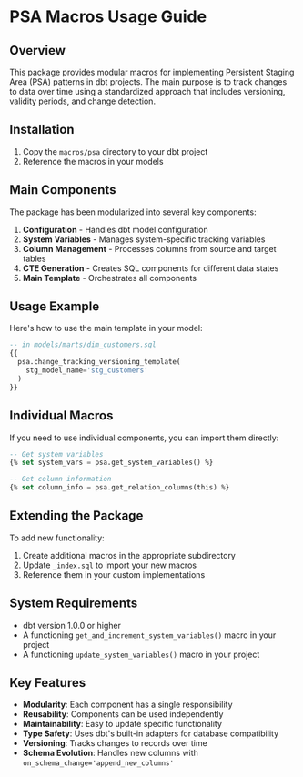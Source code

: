 # PSA Macros Usage Guide

## Overview

This package provides modular macros for implementing Persistent Staging Area (PSA) patterns in dbt projects. The main purpose is to track changes to data over time using a standardized approach that includes versioning, validity periods, and change detection.

## Installation

1. Copy the `macros/psa` directory to your dbt project
2. Reference the macros in your models

## Main Components

The package has been modularized into several key components:

1. **Configuration** - Handles dbt model configuration
2. **System Variables** - Manages system-specific tracking variables
3. **Column Management** - Processes columns from source and target tables
4. **CTE Generation** - Creates SQL components for different data states
5. **Main Template** - Orchestrates all components

## Usage Example

Here's how to use the main template in your model:

```sql
-- in models/marts/dim_customers.sql
{{
  psa.change_tracking_versioning_template(
    stg_model_name='stg_customers'
  )
}}
```

## Individual Macros

If you need to use individual components, you can import them directly:

```sql
-- Get system variables
{% set system_vars = psa.get_system_variables() %}

-- Get column information
{% set column_info = psa.get_relation_columns(this) %}
```

## Extending the Package

To add new functionality:

1. Create additional macros in the appropriate subdirectory
2. Update `_index.sql` to import your new macros
3. Reference them in your custom implementations

## System Requirements

- dbt version 1.0.0 or higher
- A functioning `get_and_increment_system_variables()` macro in your project
- A functioning `update_system_variables()` macro in your project

## Key Features

- **Modularity**: Each component has a single responsibility
- **Reusability**: Components can be used independently
- **Maintainability**: Easy to update specific functionality
- **Type Safety**: Uses dbt's built-in adapters for database compatibility
- **Versioning**: Tracks changes to records over time
- **Schema Evolution**: Handles new columns with `on_schema_change='append_new_columns'`